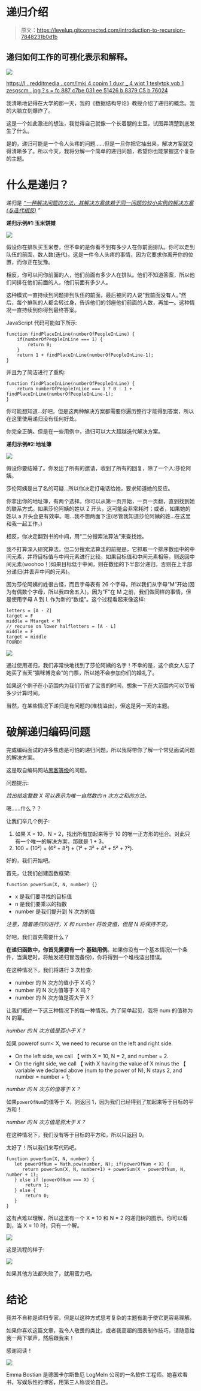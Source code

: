 # 递归介绍

> 原文：<https://levelup.gitconnected.com/introduction-to-recursion-7848231b0d1b>

## 递归如何工作的可视化表示和解释。

![](img/4510732ea8276c760f5b74554488260b.png)

[https://I . redditmedia . com/lmkj 4 copim 1 duxr _ 4 wiqt 1 teslytpk vqb 1 zesgscm . jpg？s = fc 887 c7be 031 ee 51426 b 8379 C5 b 76024](https://i.redditmedia.com/LMkJ4cPOIM1DUXr_4WiqtTa1TesLyTPKvQB1zeSGsCM.jpg?s=fc887c7be031ee51426b8379c5b76024)

我清晰地记得在大学的那一天，我的《数据结构导论》教授介绍了递归的概念。我的大脑立刻爆炸了。

这是一个如此激进的想法，我觉得自己就像一个长着腿的土豆，试图弄清楚到底发生了什么。

是的，递归可能是一个令人头疼的问题……但是一旦你把它抽出来，解决方案就变得清晰多了。所以今天，我将分解一个简单的递归问题，希望你也能掌握这个复杂的主题。

# 什么是递归？

递归是 [*“一种解决问题的方法，其解决方案依赖于同一问题的较小实例的解决方案(与迭代相反)*](https://en.wikipedia.org/wiki/Recursion_(computer_science)) *”*

**递归示例#1:玉米饼摊**

![](img/b43de5820d5b8c59b92a1485c84ed8c6.png)

假设你在排队买玉米卷，但不幸的是你看不到有多少人在你前面排队。你可以走到队伍的前面，数人数(迭代)。这是一件令人头疼的事情，因为它要求你离开你的位置，而你正在犹豫。

相反，你可以问你前面的人，他们前面有多少人在排队。他们不知道答案，所以他们问排在他们前面的人，他们前面有多少人。

这种模式一直持续到问题排到队伍的前面，最后被问的人说“我前面没有人。”然后，每个排队的人都会转过身，告诉他们的邻座他们前面的人数，再加一。这种情况一直持续到你得到最终答案。

JavaScript 代码可能如下所示:

```
function findPlaceInLine(numberOfPeopleInLine) {
    if(numberOfPeopleInLine === 1) {
        return 0;
    }
    return 1 + findPlaceInLine(numberOfPeopleInLine-1);
}
```

并且为了简洁进行了重构:

```
function findPlaceInLine(numberOfPeopleInLine) {
    return numberOfPeopleInLine === 1 ? 0 : 1 + findPlaceInLine(numberOfPeopleInLine-1);
}
```

你可能想知道…好吧，但是这两种解决方案都需要你遍历整行才能得到答案，所以在这里使用递归没有任何好处。

你完全正确。但是在一些用例中，递归可以大大超越迭代解决方案。

**递归示例#2:地址簿**

![](img/72dd96546d6125e9d29ad0d79f0a21c9.png)

假设你要结婚了。你发出了所有的邀请，收到了所有的回复，除了一个人:莎伦阿姨。

莎伦阿姨是出了名的可疑…所以你决定打电话给她，要求知道她的反应。

你拿出你的地址簿，有两个选择。你可以从第一页开始，一页一页翻，直到找到她的联系方式。如果莎伦阿姨的姓以 Z 开头，这可能会非常耗时；或者，如果她的姓以 a 开头会更有效率。嗯…我不想两面下注(尽管我知道莎伦阿姨的姓…在这里和我一起工作。)

相反，你决定翻到书的中间，用“二分搜索法算法”来查找她。

我不打算深入研究算法，但二分搜索法算法的前提是，它抓取一个排序数组中的中间元素，并将目标值与中间元素进行比较。如果目标值和中间元素相等，则返回中间元素(woohoo！)如果目标低于中间，则在数组的下半部分递归，否则在上半部分递归(并丢弃中间的元素)。

因为莎伦阿姨的姓很古怪，而且字母表有 26 个字母，所以我们从字母“M”开始(因为有偶数个字母，所以我四舍五入)。因为“F”在 M 之前，我们做同样的事情，但是使用字母 A 到 L 作为新的“数组”。这个过程看起来像这样:

```
letters = [A - Z]
target = F
middle = Mtarget < M
// recurse on lower halfletters = [A - L]
middle = F
target = middle
FOUND!
```

![](img/102e638a041b9c67178705c3b54c76ae.png)

通过使用递归，我们非常快地找到了莎伦阿姨的名字！不幸的是，这个疯女人忘了她买了当天“猫咪博览会”的门票，所以她不会参加你们的婚礼了。

如果这个例子在小范围内为我们节省了宝贵的时间，想象一下在大范围内可以节省多少计算时间。

当然，在某些情况下递归是有问题的(堆栈溢出)，但这是另一天的主题。

# 破解递归编码问题

完成编码面试的许多焦虑是可怕的递归问题。所以我将带你了解一个常见面试问题的解决方案。

这是取自编码网站[黑客等级](https://www.hackerrank.com/challenges/the-power-sum/problem)的问题。

问题提示:

*找出给定整数 X 可以表示为唯一自然数的 n 次方之和的方法。*

嗯……什么？？

让我们举几个例子:

1.  如果 X = 10，N = 2，找出所有加起来等于 10 的唯一正方形的组合。对此只有一个唯一的解决方案，那就是 1 + 3。
2.  100 = (10²) = (6² + 8²) + (1² + 3² + 4² + 5² + 7²).

好的，我们开始吧。

首先，让我们创建函数框架:

```
function powerSum(X, N, number) {}
```

*   x 是我们要寻找的目标值
*   n 是我们要乘以的指数
*   number 是我们提升到 N 次方的值

*注意，随着递归的进行，X 和 number 将改变值，但是 N 将保持不变。*

好吧，我们首先需要什么？

**在递归函数中，你首先需要有一个** **基础用例**。如果你没有一个基本情况(一个条件，当满足时，将触发递归冒泡备份)，你将得到一个堆栈溢出错误。

在这种情况下，我们将进行 3 次检查:

*   number 的 N 次方的值小于 X 吗？
*   number 的 N 次方值等于 X 吗？
*   number 的 N 次方值是否大于 X？

让我们概述一下这三种情况下的每一种情况。为了简单起见，我将 num 的值称为 N 的幂。

*number 的 N 次方值是否小于 X？*

如果 powerof sum< X, we need to recurse on the left and right side.

*   On the left side, we call 【 with X = 10, N = 2, and number = 2.
*   On the right side, we call 【 with X having the value of X minus the 【 variable we declared above (num to the power of N), N stays 2, and number = number + 1;

*number 的 N 次方的值等于 X？*

如果`powerOfNum`的值等于 X，则返回 1，因为我们已经得到了加起来等于目标的平方和！

*number 的 N 次方值是否大于 X？*

在这种情况下，我们没有等于目标的平方和，所以只返回 0。

太好了！所以我们来写代码吧。

```
function powerSum(X, N, number) {
   let powerOfNum = Math.pow(number, N); if(powerOfNum < X) {
      return powerSum(X, N, number+1) + powerSum(X - powerOfNum, N, number + 1);
   } else if (powerOfNum === X) {
       return 1;
   } else {
       return 0;
   }  
}
```

这有点难以理解，所以这里有一个 X = 10 和 N = 2 的递归树的图示。你可以看到，当 X = 10 时，只有一个解。

![](img/54712bdc4d1809f78401369918f6b40a.png)

这是流程的样子:

![](img/6cd9e129a993d134911e3ff972ad6aa4.png)

如果其他方法都失败了，就用蛮力吧。

# 结论

我并不自称是递归专家，但是以这种方式思考复杂的主题有助于使它更容易理解。

如果你喜欢这篇文章，我令人敬畏的类比，或者我高超的图表制作技巧，请随意给我一两下掌声，然后跟我来！

感谢阅读！

![](img/cf8fb57f0beb16c700b0fab90984ffa6.png)

Emma Bostian 是德国卡尔斯鲁厄 LogMeIn 公司的一名软件工程师。她喜欢看书，写娱乐性的博客，用第三人称谈论自己。